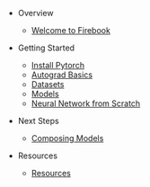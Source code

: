 * Overview
  * [Welcome to Firebook](README.md)

* Getting Started
  * [Install Pytorch](getting_started/install_torch.md)
  * [Autograd Basics](getting_started/autograd_basics.md)
  * [Datasets](getting_started/dataset.md)
  * [Models](getting_started/models.md)
  * [Neural Network from Scratch](getting_started/from_scratch.md)

* Next Steps
  * [Composing Models](next_steps/composition_basics.md)

* Resources
  * [Resources](resources/resources.md)